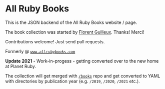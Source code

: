# All Ruby Books

This is the JSON backend of the All Ruby Books website / page.

The book collection was started by [Florent Guilleux](https://github.com/Florent2).  Thanks! Merci!


Contributions welcome! Just send pull requests.

Formerly @ [`www.allrubybooks.com`](http://www.allrubybooks.com/)

**Update 2021** - Work-in-progess - getting converted over to the new home at Planet Ruby.

The collection will get merged with [`/books`](https://github.com/planetruby/books) repo
and get converted to YAML with directories by publication year (e.g. `/2019`, `/2020`, `/2021` etc.).


